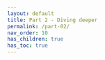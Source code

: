 ```yaml
---
layout: default
title: Part 2 - Diving deeper
permalink: /part-02/
nav_order: 10
has_children: true
has_toc: true
---
```

